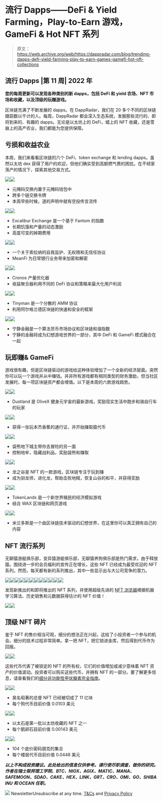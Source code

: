 # 流行 Dapps——DeFi & Yield Farming，Play-to-Earn 游戏，GameFi & Hot NFT 系列

> 原文：<https://web.archive.org/web/https://dappradar.com/blog/trending-dapps-defi-yield-farming-play-to-earn-games-gamefi-hot-nft-collections>

## 流行 Dapps |第 11 周| 2022 年

****您的每周更新可以发现各种类别的新 dapps，包括 DeFi 和 yield 农场、NFT 市场和收藏，以及顶级的玩赚游戏。****

区块链充满了不断发展的 dapps。在 DappRadar，我们在 20 多个不同的区块链跟踪数以千计的人。每周，DappRadar 都会深入生态系统，发掘那些流行的、即将到来的、有趣的 dapps。无论是以太坊上的 DeFi，蜡上的 NFT 收藏，还是雪崩上的高产农业，我们都能为您提供保障。

## 亏损和收益农业

本周，我们来看看区块链的六个 DeFi、token exchange 和 lending dapps。虽然以太坊 dex 获得了用户的欢迎，但他们确实受到高额燃气费的困扰。在不倾家荡产的情况下，探索其他交易方式。

[](https://web.archive.org/web/20221006051637/https://dappradar.com/ethereum/defi/metamask-swap)[![](img/87befc4a1e42119d30e207f259589417.png)<picture>![](img/a3942d899faaba3c062812b3c319f6a4.png)</picture>](https://web.archive.org/web/20221006051637/https://dappradar.com/ethereum/defi/metamask-swap)

*   元掩码交换内置于元掩码钱包中
*   跨多个链交换令牌
*   本周早些时候，道的声明中就有空投传言流传

[](https://web.archive.org/web/20221006051637/https://dappradar.com/fantom/exchanges/excalibur-exchange)[![](img/87befc4a1e42119d30e207f259589417.png)<picture>![](img/ac734099204041d35a69e32f2681b43a.png)</picture>](https://web.archive.org/web/20221006051637/https://dappradar.com/fantom/exchanges/excalibur-exchange)

*   Excalibur Exchange 是一个基于 Fantom 的指数
*   长期饥饿和产量的动态激励
*   高度可变的掉期费用

[](https://web.archive.org/web/20221006051637/https://dappradar.com/solana/defi/meanfi)[![](img/87befc4a1e42119d30e207f259589417.png)<picture>![](img/f3760316bcc0f2d667aa175c73f4766d.png)</picture>](https://web.archive.org/web/20221006051637/https://dappradar.com/solana/defi/meanfi)

*   一个关于索拉纳的自我监护、无权限和无信任协议
*   MeanFi 为日常银行业务带来加密和解密

[](https://web.archive.org/web/20221006051637/https://dappradar.com/cronos/defi/mm-optimizer-1)[![](img/87befc4a1e42119d30e207f259589417.png)<picture>![](img/f9a88f81d69bfe50737ae301dd74d2c1.png)</picture>](https://web.archive.org/web/20221006051637/https://dappradar.com/cronos/defi/mm-optimizer-1)

*   Cronos 产量优化器
*   收益聚合器利用不同的 DeFi 协议和策略来最大化用户利润

[](https://web.archive.org/web/20221006051637/https://dappradar.com/algorand/defi/tinyman)[![](img/87befc4a1e42119d30e207f259589417.png)<picture>![](img/d3c4cd744af175c9642f11e646b5ab91.png)</picture>](https://web.archive.org/web/20221006051637/https://dappradar.com/algorand/defi/tinyman)

*   Tinyman 是一个分散的 AMM 协议
*   利用阿尔格兰德区块链的快速和安全的框架

[](https://web.archive.org/web/20221006051637/https://dappradar.com/harmony/defi/tranquil-finance)[![](img/87befc4a1e42119d30e207f259589417.png)<picture>![](img/b569887e1eff4a8a164a22e19bcac28b.png)</picture>](https://web.archive.org/web/20221006051637/https://dappradar.com/harmony/defi/tranquil-finance)

*   宁静金融是一个算法货币市场协议和区块链和谐指数
*   宁静的金融将成为幻想游戏世界的一部分，其中 DeFi 和 GameFi 模式融合在一起

## 玩即赚& GameFi

游戏很有趣，但是区块链驱动的游戏给这种体验增加了一个全新的经济层面。突然你可以玩一个游戏并从中赚钱。并非所有游戏都有相同类型的财务激励，但当社区发展时，每一项区块链资产都会增值。以下是本周的六款游戏趋势。

[](https://web.archive.org/web/20221006051637/https://dappradar.com/polygon/collectibles/the-dustland)[![](img/87befc4a1e42119d30e207f259589417.png)<picture>![](img/57451998873bf71a397eb9f14f8030d9.png)</picture>](https://web.archive.org/web/20221006051637/https://dappradar.com/polygon/collectibles/the-dustland)

*   Dustland 是 OliveX 健身元宇宙的最新游戏，奖励现实生活中跑步和骑自行车的玩家

[](https://web.archive.org/web/20221006051637/https://dappradar.com/ethereum/games/benji-bananas-membership-pass)[![](img/87befc4a1e42119d30e207f259589417.png)<picture>![](img/b57f77e8cd73847f8f813c5c7b7585ad.png)</picture>](https://web.archive.org/web/20221006051637/https://dappradar.com/ethereum/games/benji-bananas-membership-pass)

*   获得一张玩本杰香蕉的通行证，并开始赚取猿代币

[](https://web.archive.org/web/20221006051637/https://dappradar.com/multichain/games/wombat-dungeon-master)[![](img/87befc4a1e42119d30e207f259589417.png)<picture>![](img/d427437723c31381a47835b7ec1ce87f.png)</picture>](https://web.archive.org/web/20221006051637/https://dappradar.com/multichain/games/wombat-dungeon-master)

*   袋熊地下城主带你去冒险的另一面
*   控制地牢，隐藏战利品，奖励袋熊和赚取

![](img/87befc4a1e42119d30e207f259589417.png)![](img/cae24adbba3f1129263a28d346bb4fb8.png)

*   龙之谷是 NFT 的一款游戏，区块链专注于玩到赚
*   成为驯龙师，进化龙，帮助击败地精，恢复山谷的和平，并获得奖励

![](img/87befc4a1e42119d30e207f259589417.png)![](img/3e90a09dd03bc4fa6a092226cfd706bd.png)

*   TokenLands 是一个新世界殖民的经济模拟游戏
*   结合 WAX 区块链和网页游戏

![](img/87befc4a1e42119d30e207f259589417.png)![](img/f0794bef8c772c9a9ee0ef647fc0cb05.png)

*   米兰多斯是一个由区块链技术驱动的幻想世界，在这里你可以真正拥有自己的内容

## NFT 流行系列

无聊猿游艇俱乐部，变异猿游艇俱乐部，无聊猿养狗俱乐部是热门需求，由于释放猿。围绕进一步的会员福利的宣传正在增长，这些 NFT 已经成为最受欢迎的 NFT 系列。然而，每天都有新的系列推出，其中一些显示出与大公司竞争的潜力。

[](https://web.archive.org/web/20221006051637/https://dappradar.com/ethereum/games/nft-worlds)[![](img/87befc4a1e42119d30e207f259589417.png)<picture>![](img/6d4fb12704384602ba60cbc133d72850.png)</picture>](https://web.archive.org/web/20221006051637/https://dappradar.com/ethereum/games/nft-worlds)[](https://web.archive.org/web/20221006051637/https://dappradar.com/multichain/collectibles/polychain-monsters)[![](img/87befc4a1e42119d30e207f259589417.png)<picture>![](img/71a622f4634970b90f791f29fc1b4727.png)</picture>](https://web.archive.org/web/20221006051637/https://dappradar.com/multichain/collectibles/polychain-monsters)[](https://web.archive.org/web/20221006051637/https://dappradar.com/ethereum/collectibles/3landers)[![](img/87befc4a1e42119d30e207f259589417.png)<picture>![](img/6194266fd2bd700e66061eb1fec83039.png)</picture>](https://web.archive.org/web/20221006051637/https://dappradar.com/ethereum/collectibles/3landers)[](https://web.archive.org/web/20221006051637/https://dappradar.com/ethereum/collectibles/world-of-women)[![](img/87befc4a1e42119d30e207f259589417.png)<picture>![](img/da8bcd93d4062b7cca1c691a395283ef.png)</picture>](https://web.archive.org/web/20221006051637/https://dappradar.com/ethereum/collectibles/world-of-women)[](https://web.archive.org/web/20221006051637/https://dappradar.com/ethereum/collectibles/bored-ape-kennel-club)[![](img/87befc4a1e42119d30e207f259589417.png)<picture>![](img/568c0f6b5713e46277894aa2a8dee2e8.png)</picture>](https://web.archive.org/web/20221006051637/https://dappradar.com/ethereum/collectibles/bored-ape-kennel-club)[](https://web.archive.org/web/20221006051637/https://dappradar.com/ethereum/collectibles/mutant-ape-yacht-club)[![](img/87befc4a1e42119d30e207f259589417.png)<picture>![](img/44980b2eab90f2b2f28c118aad53241b.png)</picture>](https://web.archive.org/web/20221006051637/https://dappradar.com/ethereum/collectibles/mutant-ape-yacht-club)

发现新推出的和即将推出的 NFT 系列，并使用超级先进的 [NFT 浏览器](https://web.archive.org/web/20221006051637/https://dappradar.com/hub/nft-explorer)根据机器学习算法、历史销售和元数据获得估计的 NFT 价值！

[](https://web.archive.org/web/20221006051637/https://dappradar.com/hub/nft-explorer)[![](img/ebf3736e7daaf59b158d5065be9e5476.png)<picture>![](img/db4453323b337991cf0fb5ac509fce9a.png)</picture>](https://web.archive.org/web/20221006051637/https://dappradar.com/hub/nft-explorer)

## 顶级 NFT 碎片

鉴于 NFT 的售价相当可观，细分的想法正在兴起，这给了小投资者一个参与的机会。细分的技术过程非常简单。拿一把 NFT，把它锁进金库，然后得到代币作为回报。

[](https://web.archive.org/web/20221006051637/https://dappradar.com/nft/fractionalized)[![](img/41bced4150c02189268f0eef358c5a91.png)<picture>![](img/6d32ab221e0f4eab54efa23241ed507f.png)</picture>](https://web.archive.org/web/20221006051637/https://dappradar.com/nft/fractionalized)

这些代币代表了被锁定的 NFT 的所有权，它们的价值增加或减少意味着 NFT 资产的价值波动。投资者可以购买这些代币，并拥有 NFT 的一部分。要了解更多信息，请查看我们的[细分非功能性甲状腺素完全指南](/web/20221006051637/https://dappradar.com/blog/what-are-fractionalized-nfts-how-to-invest-in-them/)。

[](https://web.archive.org/web/20221006051637/https://dappradar.com/nft/fractionalized)[![](img/87befc4a1e42119d30e207f259589417.png)<picture>![](img/7c092b319b5806b4c55aafe9b4c7e904.png)</picture>](https://web.archive.org/web/20221006051637/https://dappradar.com/nft/fractionalized)

*   臭名昭著的总督 NFT 已经被切成了 11 亿块
*   每个狗代币目前价值 0.0103 美元

[](https://web.archive.org/web/20221006051637/https://dappradar.com/nft/fractionalized)[![](img/87befc4a1e42119d30e207f259589417.png)<picture>![](img/f3d261693d7caf9358620c4bfb88de11.png)</picture>](https://web.archive.org/web/20221006051637/https://dappradar.com/nft/fractionalized)

*   以太石是第一批以太坊收藏的 NFT 之一
*   每个鹅卵石目前价值 0.00143 美元

[](https://web.archive.org/web/20221006051637/https://dappradar.com/nft/fractionalized)[![](img/87befc4a1e42119d30e207f259589417.png)<picture>![](img/173627efd7bcc9abdebf5e997a010fa7.png)</picture>](https://web.archive.org/web/20221006051637/https://dappradar.com/nft/fractionalized)

*   104 个底价密码朋克的集合
*   每个楼层代币目前价值 0.0448 美元

***以上不构成投资建议。此处给出的信息仅供参考。请行使尽职调查，做你的研究。作者在瑞士联邦理工学院、BTC、NIOX、AGIX、MATIC、MANA、SAFEMOON、SDAO、CAKE、HEX、LINK、GRT、CRO、OMI、GO、SHIBA INU 和 OCEAN 任职。***

![](img/6d5a4a2d609c56e1a5771717e54ba759.png) NewsletterUnsubscribe at any time. [T&Cs](https://web.archive.org/web/20221006051637/https://dappradar.com/terms) and [Privacy Policy](https://web.archive.org/web/20221006051637/https://dappradar.com/privacy-policy)